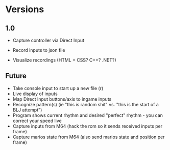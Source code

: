 # Versions

## 1.0

- Capture controller via Direct Input
- Record inputs to json file

- Visualize recordings (HTML + CSS? C++? .NET?)

## Future

- Take console input to start up a new file (r)
- Live display of inputs
- Map Direct Input buttons/axis to ingame inputs
- Recognize pattern(s) (ie "this is random shit" vs. "this is the start of a BLJ attempt")
- Program shows current rhythm and desired "perfect" rhythm - you can correct your speed live
- Capture inputs from M64 (hack the rom so it sends received inputs per frame)
- Capture marios state from M64 (also send marios state and position per frame)
